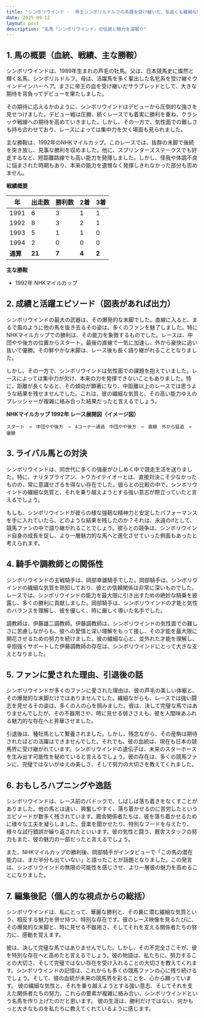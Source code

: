 ```yaml
---
title: "シンボリウインド -  帝王シンボリルドルフの系譜を受け継いだ、気高くも繊細な闘志の持ち主"
date: 2025-09-12
layout: post
description: "名馬『シンボリウインド』の伝説と魅力を深堀り"
---
```


## 1. 馬の概要（血統、戦績、主な勝鞍）

シンボリウインドは、1989年生まれの芦毛の牡馬。父は、日本競馬史に燦然と輝く名馬、シンボリルドルフ。母は、活躍馬を多く輩出した名牝系を受け継ぐウインドインハーヘア。まさに帝王の血を受け継いだサラブレッドとして、大きな期待を背負ってデビューを果たしました。

その期待に応えるかのように、シンボリウインドはデビューから圧倒的な強さを見せつけました。デビュー戦は圧勝、続くレースでも着実に勝利を重ね、クラシック戦線への期待を高めていきました。しかし、その一方で、気性面での難しさも持ち合わせており、レースによっては集中力を欠く場面も見られました。

主な勝鞍は、1992年のNHKマイルカップ。このレースでは、抜群の末脚で後続を突き放し、見事な勝利を収めました。他に、スプリンターズステークスでも好走するなど、短距離路線でも高い能力を発揮しました。しかし、怪我や体調不良に悩まされた時期もあり、本来の能力を遺憾なく発揮しきれなかった部分も否めません。

**戦績概要**

| 年 | 出走数 | 勝利数 | 2着 | 3着 |
|---|---|---|---|---|
| 1991 | 6 | 3 | 1 | 1 |
| 1992 | 8 | 3 | 2 | 1 |
| 1993 | 5 | 1 | 1 | 0 |
| 1994 | 2 | 0 | 0 | 0 |
| **通算** | **21** | **7** | **4** | **2** |


**主な勝鞍**

* 1992年 NHKマイルカップ


## 2. 成績と活躍エピソード（図表があれば出力）

シンボリウインドの最大の武器は、その爆発的な末脚でした。直線に入ると、まるで風のように他の馬を抜き去るその姿は、多くのファンを魅了しました。特にNHKマイルカップでの勝利は、その能力を象徴するものでした。レースは、中団やや後方の位置からスタート。最後の直線で一気に加速し、外から豪快に追い抜いて優勝。その鮮やかな末脚は、レース後も長く語り継がれることとなりました。

しかし、その一方で、シンボリウインドは気性面での課題を抱えていました。レースによっては集中力が欠け、本来の力を発揮できないこともありました。特に、距離が長くなると、その傾向が顕著になり、中距離以上のレースでは思うような結果を残せませんでした。これは、彼の繊細な気質と、その高い能力ゆえのプレッシャーが複雑に絡み合った結果だったと言えるでしょう。

**NHKマイルカップ 1992年 レース展開図（イメージ図）**

```
スタート　→　中団やや後方　→　4コーナー通過　中団やや後方　→　直線　外から猛追　→　優勝
```


## 3. ライバル馬との対決

シンボリウインドは、同世代に多くの強豪がひしめく中で競走生活を送りました。特に、ナリタブライアン、トウカイテイオーとは、直接対決こそ少なかったものの、常に意識せざるを得ない存在でした。彼らとの比較の中で、シンボリウインドの繊細な気質と、それを乗り越えようとする強い意志が際立っていたと言えるでしょう。

もしも、シンボリウインドが彼らの様な強靭な精神力と安定したパフォーマンスを手に入れていたら、どのような結果を残したのか？それは、永遠のifとして、競馬ファンの中で語り継がれることでしょう。彼らとの競争は、シンボリウインド自身の成長を促し、より一層魅力的な馬へと進化させていった側面もあったと考えられます。


## 4. 騎手や調教師との関係性

シンボリウインドの主戦騎手は、岡部幸雄騎手でした。岡部騎手は、シンボリウインドの繊細な気質を熟知しており、彼との信頼関係は非常に深いものでした。レースでは、シンボリウインドの能力を最大限に引き出すための絶妙な騎乗を披露し、多くの勝利に貢献しました。岡部騎手は、シンボリウインドの才能と気性のバランスを理解し、彼を優しく、時に厳しく導いた名手でした。

調教師は、伊藤雄二調教師。伊藤調教師は、シンボリウインドの気性面での難しさに苦慮しながらも、彼への愛情と深い理解をもって接し、その才能を最大限に開花させるための努力を続けました。彼の繊細な心と、並外れた才能を理解し、辛抱強くサポートした伊藤調教師の存在は、シンボリウインドにとって大きな支えとなりました。


## 5. ファンに愛された理由、引退後の話

シンボリウインドが多くのファンに愛された理由は、彼の芦毛の美しい体躯と、その爆発的な末脚だけではありませんでした。繊細ながらも、レースでは強い闘志を見せるその姿は、多くの人の心を掴みました。彼は、決して完璧な馬ではありませんでしたが、その不器用さや、時に見せる弱ささえも、彼を人間味あふれる魅力的な存在へと昇華させました。

引退後は、種牡馬として繋養されました。しかし、残念ながら、その産駒は期待されたほどの活躍はできませんでした。それでも、彼の血統は、現在も日本の競馬界に受け継がれています。シンボリウインドの遺伝子は、未来のスターホースを生み出す可能性を秘めていると言えるでしょう。彼の存在は、多くの競馬ファンに、完璧ではないがゆえの美しさ、そして努力の大切さを教えてくれました。


## 6. おもしろハプニングや逸話

シンボリウインドは、レース前のパドックで、しばしば落ち着きをなくすことがありました。他の馬とは違い、興奮しやすく、落ち着かせるのに苦労したというエピソードが数多く残されています。厩舎関係者たちは、彼を落ち着かせるために様々な工夫を凝らしました。音楽を聞かせたり、特別なフードを与えたり、様々な試行錯誤が繰り返されたといいます。彼の気性と闘う、厩舎スタッフの努力もまた、彼の魅力の一部だったと言えるでしょう。

また、NHKマイルカップの勝利後、岡部騎手がインタビューで「この馬の潜在能力は、まだ半分も出ていない」と語ったことが話題となりました。この発言は、シンボリウインドの無限の可能性を感じさせ、より一層彼の魅力を高めることになりました。


## 7. 編集後記（個人的な視点からの総括）

シンボリウインドは、私にとって、華麗な勝利と、その裏に潜む繊細な気質という、相反する魅力を併せ持つ、特別な存在です。彼のレース映像を見るたびに、その爆発的な末脚と、時に見せる不器用さ、そしてそれを支える関係者たちの努力に、感動を覚えます。

彼は、決して完璧な馬ではありませんでした。しかし、その不完全さこそが、彼を特別な存在へと高めたと言えるでしょう。彼の物語は、私たちに、努力することの大切さ、そして完璧ではない存在を受け入れることの大切さを教えてくれます。シンボリウインドの記憶は、これからも多くの競馬ファンの心に残り続けるでしょう。そして、彼の血統が未来の競馬界を彩ることを、心から願っています。  彼の繊細な気性と、それを乗り越えようとする強い意志、そしてそれを支えた関係者たちの努力。これらの要素が複雑に絡み合い、シンボリウインドという名馬を作り上げたのだと思います。  彼の生涯は、勝利だけではない、何かもっと大きなものを私たちに教えてくれているように感じます。
